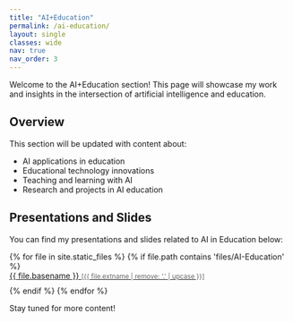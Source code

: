 ```yaml
---
title: "AI+Education"
permalink: /ai-education/
layout: single
classes: wide
nav: true
nav_order: 3
---
```


Welcome to the AI+Education section! This page will showcase my work and insights in the intersection of artificial intelligence and education.

## Overview

This section will be updated with content about:
- AI applications in education
- Educational technology innovations
- Teaching and learning with AI
- Research and projects in AI education

## Presentations and Slides

You can find my presentations and slides related to AI in Education below:

<ul class="presentation-list">
{% for file in site.static_files %}
  {% if file.path contains 'files/AI-Education' %}
    <li>
      <a href="{{ site.baseurl }}{{ file.path }}" target="_blank">
        {{ file.basename }} 
        <small>[{{ file.extname | remove: '.' | upcase }}]</small>
      </a>
    </li>
  {% endif %}
{% endfor %}
</ul>

<style>
.presentation-list {
  list-style: none;
  padding-left: 0;
}
.presentation-list li {
  margin-bottom: 10px;
}
.presentation-list small {
  color: #666;
}
</style>

Stay tuned for more content! 